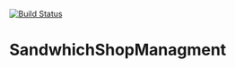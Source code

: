 [![Build Status](https://dev.azure.com/k0676451/Sandwich%20Managmenr/_apis/build/status/MichaelThompson312.SandwichShopManagment?branchName=master)](https://dev.azure.com/k0676451/Sandwich%20Managmenr/_build/latest?definitionId=2&branchName=master)


# SandwhichShopManagment
